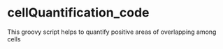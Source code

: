 # cellQuantification_code
This groovy script helps to quantify positive areas of overlapping among cells
